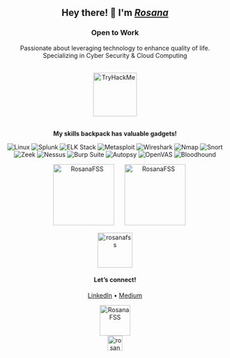 <h2 align="center">Hey there! 👋 I'm <a href="https://www.linkedin.com/in/rosanafssantos/"><em>Rosana</em></a></h2>
<h3 align="center"><strong>Open to Work</strong></h3>
<p align="center">
    Passionate about leveraging technology to enhance quality of life.<br>
    Specializing in Cyber Security & Cloud Computing
</p>
<br>
<div align="center">
    <img height="100px" src="https://tryhackme-badges.s3.amazonaws.com/Rosana.png" alt="TryHackMe" />
</div>
<br>
<p align="center"><strong>My skills backpack has valuable gadgets!</strong></p>
<p align="center">
    <img src="https://img.icons8.com/color/64/000000/linux.png" alt="Linux" title="Linux" />
    <img src="https://img.icons8.com/color/64/000000/splunk.png" alt="Splunk" title="Splunk" />
    <img src="https://img.icons8.com/external-flat-juicy-fish/64/external-elk-stack-cyber-security-flat-flat-juicy-fish.png" alt="ELK Stack" title="ELK Stack" />
    <img src="https://img.icons8.com/color/64/000000/metasploit.png" alt="Metasploit" title="Metasploit" />
    <img src="https://img.icons8.com/color/64/000000/wireshark.png" alt="Wireshark" title="Wireshark" />
    <img src="https://img.icons8.com/color/64/000000/nmap.png" alt="Nmap" title="Nmap" />
    <img src="https://img.icons8.com/color/64/000000/snort.png" alt="Snort" title="Snort" />
    <img src="https://img.icons8.com/color/64/000000/zeek.png" alt="Zeek" title="Zeek" />
    <img src="https://img.icons8.com/color/64/000000/nessus.png" alt="Nessus" title="Nessus" />
    <img src="https://img.icons8.com/color/64/000000/burp-suite.png" alt="Burp Suite" title="Burp Suite" />
    <img src="https://img.icons8.com/color/64/000000/autopsy.png" alt="Autopsy" title="Autopsy" />
    <img src="https://img.icons8.com/color/64/000000/openvas.png" alt="OpenVAS" title="OpenVAS" />
    <img src="https://img.icons8.com/color/64/000000/bloodhound.png" alt="Bloodhound" title="Bloodhound" />
</p>

<div align="center">
    <img height="140px" src="https://github-readme-streak-stats.herokuapp.com/?user=rosanafss&theme=highcontrast" alt="RosanaFSS" hspace="20" />
    <img height="140px" src="https://github-readme-stats.vercel.app/api?username=rosanafss&show_icons=true&locale=en&theme=highcontrast" alt="RosanaFSS" />
</div>

<p align="center">
    <a href="https://github.com/ryo-ma/github-profile-trophy">
        <img height="80" src="https://github-profile-trophy.vercel.app/?username=rosanafss&theme=dracula" alt="rosanafss" />
    </a>
</p>

<h4 align="center">Let’s connect!</h4>
<p align="center">
    <a href="https://www.linkedin.com/in/rosanafssantos/">LinkedIn</a> • 
    <a href="https://medium.com/rosanafss">Medium</a>
</p>

<div align="center">
    <img height="70px" src="https://github-readme-stats.vercel.app/api/top-langs?username=rosanafss&show_icons=true&locale=en&layout=compact" alt="RosanaFSS"/> 
    <br>
    <img height="34px" src="https://komarev.com/ghpvc/?username=rosanafss&label=Profile%20views&color=0e75b6&style=flat" alt="rosanafss" />
</div>

